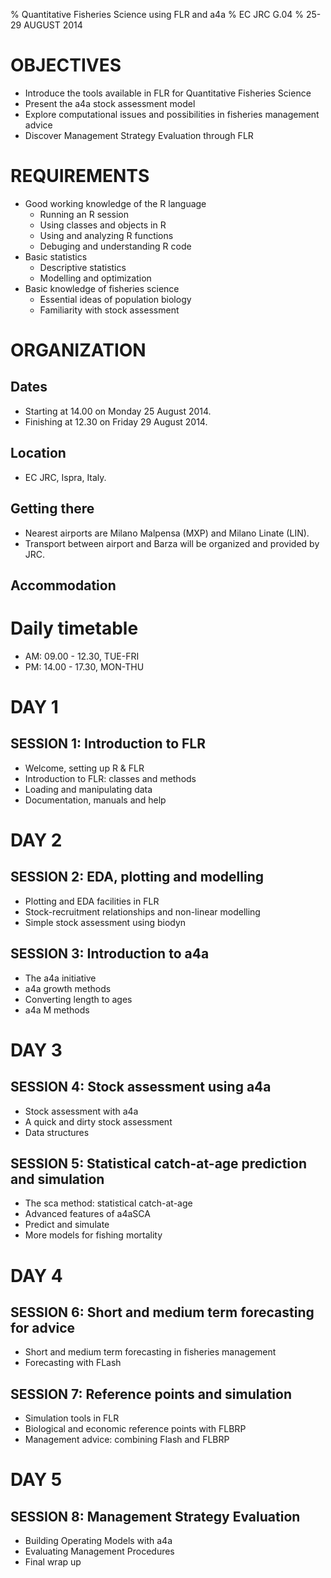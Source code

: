 % Quantitative Fisheries Science using FLR and a4a
% EC JRC G.04
% 25-29 AUGUST 2014

# OBJECTIVES

- Introduce the tools available in FLR for Quantitative Fisheries Science
- Present the a4a stock assessment model
- Explore computational issues and possibilities in fisheries management advice
- Discover Management Strategy Evaluation through FLR

# REQUIREMENTS

- Good working knowledge of the R language
	- Running an R session
	- Using classes and objects in R
	- Using and analyzing R functions
	- Debuging and understanding R code
- Basic statistics
	- Descriptive statistics
	- Modelling and optimization
- Basic knowledge of fisheries science
	- Essential ideas of population biology
	- Familiarity with stock assessment

# ORGANIZATION

## Dates
- Starting at 14.00 on Monday 25 August 2014.
- Finishing at 12.30 on Friday 29 August 2014.

## Location
- EC JRC, Ispra, Italy.

## Getting there
- Nearest airports are Milano Malpensa (MXP) and Milano Linate (LIN).
- Transport between airport and Barza will be organized and provided by JRC.

## Accommodation

# Daily timetable
- AM: 09.00 - 12.30, TUE-FRI
- PM: 14.00 - 17.30, MON-THU

# DAY 1

## SESSION 1: Introduction to FLR
- Welcome, setting up R & FLR
- Introduction to FLR: classes and methods
- Loading and manipulating data
- Documentation, manuals and help

# DAY 2

## SESSION 2: EDA, plotting and modelling
- Plotting and EDA facilities in FLR
- Stock-recruitment relationships and non-linear modelling
- Simple stock assessment using biodyn

## SESSION 3: Introduction to a4a
- The a4a initiative
- a4a growth methods
- Converting length to ages
- a4a M methods

# DAY 3

## SESSION 4: Stock assessment using a4a
- Stock assessment with a4a
- A quick and dirty stock assessment
- Data structures

## SESSION 5: Statistical catch-at-age prediction and simulation
- The sca method: statistical catch-at-age
- Advanced features of a4aSCA
- Predict and simulate
- More models for fishing mortality

# DAY 4

## SESSION 6: Short and medium term forecasting for advice
- Short and medium term forecasting in fisheries management
- Forecasting with FLash

## SESSION 7: Reference points and simulation
- Simulation tools in FLR
- Biological and economic reference points with FLBRP
- Management advice: combining Flash and FLBRP

# DAY 5

## SESSION 8: Management Strategy Evaluation
- Building Operating Models with a4a
- Evaluating Management Procedures
- Final wrap up

